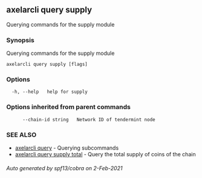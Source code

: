 ## axelarcli query supply

Querying commands for the supply module

### Synopsis

Querying commands for the supply module

```
axelarcli query supply [flags]
```

### Options

```
  -h, --help   help for supply
```

### Options inherited from parent commands

```
      --chain-id string   Network ID of tendermint node
```

### SEE ALSO

* [axelarcli query](axelarcli_query.md)     - Querying subcommands
* [axelarcli query supply total](axelarcli_query_supply_total.md)     - Query the total supply of coins of the chain

###### Auto generated by spf13/cobra on 2-Feb-2021
